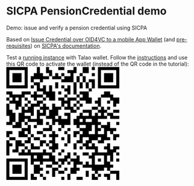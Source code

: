 # SICPA PensionCredential demo
Demo: issue and verify a pension credential using SICPA

Based on [Issue Credential over OID4VC to a mobile App Wallet](https://docs.dip.sicpa.com/getting-started/Tutorials/issuance-sd-jwt-over-openid4vc/) (and [pre-requisites](https://docs.dip.sicpa.com/getting-started/Tutorials/setup-tenant/)) on [SICPA's documentation](https://docs.dip.sicpa.com/).

Test a [running instance](https://issuer.sicpa.pensiondemo.findy.fi/) with Talao wallet. Follow the [instructions](https://docs.dip.sicpa.com/getting-started/Tutorials/sicpa-reference-wallet) and use this QR code to activate the wallet (instead of the QR code in the tutorial): ![QR Code](qrcode.png)